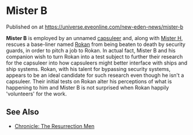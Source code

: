 # Mister B
Published on  at https://universe.eveonline.com/new-eden-news/mister-b

**Mister B** is employed by an unnamed [capsuleer](15umOALoFBZxVS2oaggvJQ)
and, along with [Mister H](oozD2ZbqZvu1AGLUnlx1j), rescues a base-liner
named [Rokan](7h4XGy7U2yQbO6l9PP9IsT) from being beaten to death by security
guards, in order to pitch a job to Rokan. In actual fact, Mister B and
his companion wish to turn Rokan into a test subject to further their
research for the capsuleer into how capsuleers might better interface
with ships and ship systems. Rokan, with his talent for bypassing
security systems, appears to be an ideal candidate for such research
even though he isn't a capsuleer. Their initial tests on Rokan alter his
perceptions of what is happening to him and Mister B is not surprised
when Rokan happily 'volunteers' for the work.

See Also
--------
-   [Chronicle: The Resurrection Men](4vhKlx6P0Ci86mFFAW476r)
